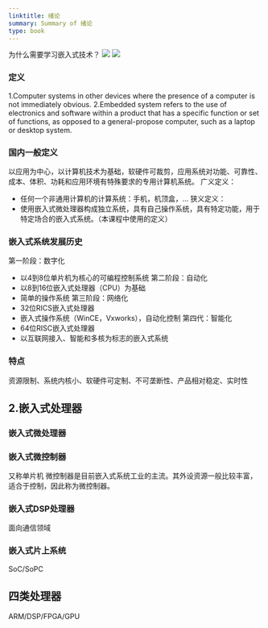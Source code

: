 ```yaml
---
linktitle: 绪论
summary: Summary of 绪论
type: book
---
```

为什么需要学习嵌入式技术？
![](绪论-1662550030348.jpeg)
![](绪论-1662550216928.jpeg)

### 定义
1.Computer systems in other devices where the presence of a computer is not immediately obvious.
2.Embedded system refers to the use of electronics and software within a product that has a specific function or set of functions, as opposed to a general-propose computer, such as a laptop or desktop system.

### 国内一般定义
以应用为中心，以计算机技术为基础，软硬件可裁剪，应用系统对功能、可靠性、成本、体积、功耗和应用环境有特殊要求的专用计算机系统。
广义定义：
- 任何一个非通用计算机的计算系统：手机，机顶盒，...
狭义定义：
- 使用嵌入式微处理器构成独立系统，具有自己操作系统，具有特定功能，用于特定场合的嵌入式系统。（本课程中使用的定义）

### 嵌入式系统发展历史
第一阶段：数字化
- 以4到8位单片机为核心的可编程控制系统
第二阶段：自动化
- 以8到16位嵌入式处理器（CPU）为基础
- 简单的操作系统
第三阶段：网络化
- 32位RICS嵌入式处理器
- 嵌入式操作系统（WinCE，Vxworks），自动化控制
第四代：智能化
- 64位RISC嵌入式处理器
- 以互联网接入、智能和多核为标志的嵌入式系统

### 特点
资源限制、系统内核小、软硬件可定制、不可垄断性、产品相对稳定、实时性

## 2.嵌入式处理器
### 嵌入式微处理器
### 嵌入式微控制器
又称单片机
微控制器是目前嵌入式系统工业的主流。其外设资源一般比较丰富，适合于控制，因此称为微控制器。
### 嵌入式DSP处理器
面向通信领域
### 嵌入式片上系统
SoC/SoPC
## 四类处理器
ARM/DSP/FPGA/GPU